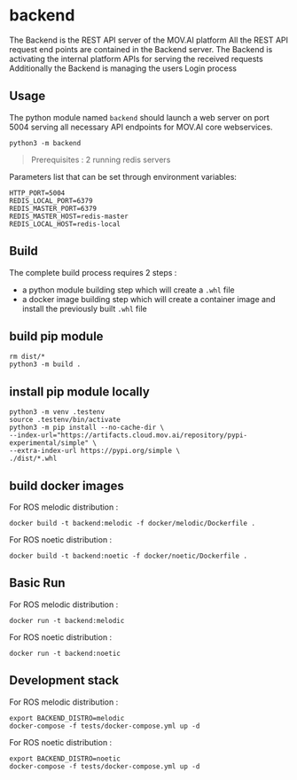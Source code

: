 # backend
The Backend is the REST API server of the MOV.AI platform
All the REST API request end points are contained in the Backend server.
The Backend is activating the internal platform APIs for serving the received requests
Additionally the Backend is managing the users Login process

## Usage

The python module named `backend` should launch a web server on port 5004 serving all necessary API endpoints for MOV.AI core webservices.

    python3 -m backend

> Prerequisites : 2 running redis servers

Parameters list that can be set through environment variables:

    HTTP_PORT=5004
    REDIS_LOCAL_PORT=6379
    REDIS_MASTER_PORT=6379
    REDIS_MASTER_HOST=redis-master
    REDIS_LOCAL_HOST=redis-local


## Build

The complete build process requires 2 steps :
- a python module building step which will create a `.whl` file
- a docker image building step which will create a container image and install the previously built `.whl` file

## build pip module

    rm dist/*
    python3 -m build .

## install pip module locally

    python3 -m venv .testenv
    source .testenv/bin/activate
    python3 -m pip install --no-cache-dir \
    --index-url="https://artifacts.cloud.mov.ai/repository/pypi-experimental/simple" \
    --extra-index-url https://pypi.org/simple \
    ./dist/*.whl

## build docker images

For ROS melodic distribution :

    docker build -t backend:melodic -f docker/melodic/Dockerfile .


For ROS noetic distribution :

    docker build -t backend:noetic -f docker/noetic/Dockerfile .


## Basic Run

For ROS melodic distribution :

    docker run -t backend:melodic

For ROS noetic distribution :

    docker run -t backend:noetic

## Development stack

For ROS melodic distribution :

    export BACKEND_DISTRO=melodic
    docker-compose -f tests/docker-compose.yml up -d

For ROS noetic distribution :

    export BACKEND_DISTRO=noetic
    docker-compose -f tests/docker-compose.yml up -d


